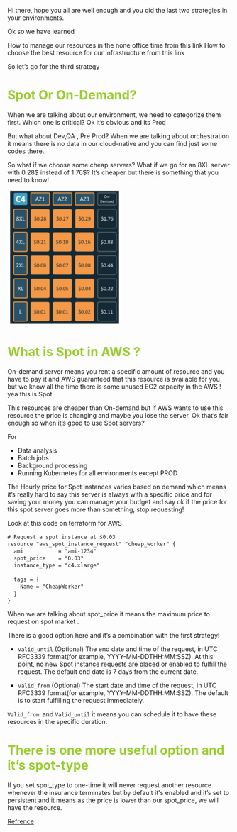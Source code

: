 Hi there, hope you all are well enough and you did the last two strategies in your environments.

Ok so we have learned 

How to manage our resources in the none office time from this link 
How to choose the best resource for our infrastructure from this link 

So let’s go for the third strategy 

<h1 style="color:yellowgreen">
Spot Or On-Demand?
</h1>

When we are talking about our environment, we need to categorize them first. 
Which one is critical? Ok it’s obvious and its Prod 

But what about Dev,QA , Pre Prod?
When we are talking about orchestration it means there is no data in our cloud-native and you can find just some codes there.

So what if we choose some cheap servers?
What if we go for an 8XL server with 0.28$ instead of 1.76$?
It’s cheaper but there is something that you need to know!

<img src="comparison.png">



<h1 style="color:yellowgreen">
What is Spot in AWS ?
</h1>

On-demand server means you rent a specific amount of resource and you have to pay it and AWS guaranteed that this resource is available for you but we know all the time there is some unused EC2 capacity in the AWS ! yea this is Spot.

This resources are cheaper than On-demand but if AWS wants to use this resource the price is changing and maybe you lose the server. Ok that’s fair enough so when it’s good to use Spot servers?

For 
- Data analysis 
- Batch jobs 
- Background processing 
- Running Kubernetes for all environments except PROD



The Hourly price for Spot instances varies based on demand which means it’s really hard to say this server is always with a specific price and for saving your money you can manage your budget and say ok if the price for this spot server goes more than something, stop requesting!

Look at this code on terraform for AWS 

```
# Request a spot instance at $0.03
resource "aws_spot_instance_request" "cheap_worker" {
  ami           = "ami-1234"
  spot_price    = "0.03"
  instance_type = "c4.xlarge"

  tags = {
    Name = "CheapWorker"
  }
}
```

When we are talking about spot_price it means the maximum price to request on spot market .

There is a good option here and it’s a combination with the first strategy!





- `valid_until`  (Optional) The end date and time of the request, in UTC RFC3339 format(for example, YYYY-MM-DDTHH:MM:SSZ). At this point, no new Spot instance requests are placed or enabled to fulfill the request. The default end date is 7 days from the current date.

- `valid_from` (Optional) The start date and time of the request, in UTC RFC3339 format(for example, YYYY-MM-DDTHH:MM:SSZ). The default is to start fulfilling the request immediately.


`Valid_from `and `Valid_until` it means you can schedule it to have these resources in the specific duration.


<h1 style="color:yellowgreen">
There is one more useful option and it’s spot-type 
</h1>


If you set spot_type to one-time it will never request another resource whenever the insurance terminates but by default it's enabled and it’s set to persistent and it means as the price is lower than our spot_price, we will have the resource.

[Refrence](https://registry.terraform.io/providers/hashicorp/aws/latest/docs/resources/spot_instance_request)

